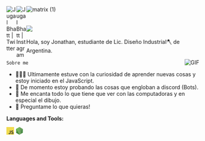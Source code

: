 <!--
Hi! This is an easter egg.
Congratulations you found the first one!
-->

![matrix (1)](https://user-images.githubusercontent.com/59298950/180291426-39b5c3ea-ce62-4312-9785-fc6fa4a1ef9e.gif)
  </a>
  <a href="https://twitter.com/jonaalzz">
    <img align="left" alt="Jugal Bhatt | Twitter" width="26px" src="https://user-images.githubusercontent.com/59298950/180104350-741d602c-d029-4446-abe9-c89676883e0d.png" />
  <a href="https://www.instagram.com/jonalunaa/">
    <img align="left" alt="Jugal Bhatt | Instagram" width="26px" src="https://user-images.githubusercontent.com/59298950/180104027-ec7c9570-0463-464e-8d3b-e1097cfaa53d.png" />
  </a>
  <br>
  <br>
  <br>
  <img src="https://komarev.com/ghpvc/?username=E1ci&color=orange">
  
Hola, soy Jonathan, estudiante de Lic. Diseño Industrial🪓 de Argentina.


  <img align="right" alt="GIF" src="https://raw.githubusercontent.com/gist/theAdityaNVS/f5b585d1082da2dffffea32434f37956/raw/7f9552d0a179b4f84059259fa878199e369b069c/GitHub-logo.gif" />

``Sobre me``

- 👨🏽‍💻 Ultimamente estuve con la curiosidad de aprender nuevas cosas y estoy iniciado en el JavaScript.
- 🌱 De momento estoy probando las cosas que engloban a discord (Bots). 
- 🤔 Me encanta todo lo que tiene que ver con las computadoras y en especial el dibujo.
- 💬 Preguntame lo que quieras!

**Languages and Tools:** 

<code><img height="20" src="https://raw.githubusercontent.com/github/explore/80688e429a7d4ef2fca1e82350fe8e3517d3494d/topics/javascript/javascript.png"></code>
<code><img height="20" src="https://raw.githubusercontent.com/github/explore/80688e429a7d4ef2fca1e82350fe8e3517d3494d/topics/nodejs/nodejs.png"></code>
